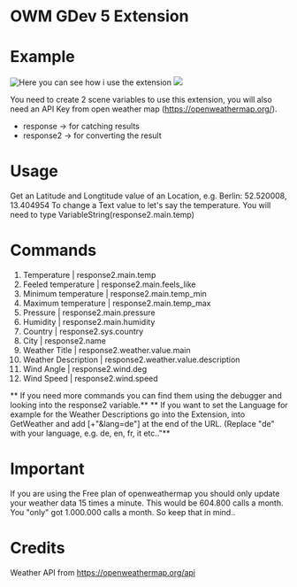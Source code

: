 # OWM GDev 5 Extension

# Example
![Here you can see how i use the extension](https://i.imgur.com/i0O66UY.png)
![](https://i.imgur.com/BQePBuE.png)


You need to create 2 scene variables to use this extension, you will also need an API Key from open weather map (https://openweathermap.org/). 
- response -> for catching results
- response2 -> for converting the result

# Usage
Get an Latitude and Longtitude value of an Location, e.g. Berlin: 52.520008, 13.404954
To change a Text value to let's say the temperature. You will need to type VariableString(response2.main.temp)

# Commands
1. Temperature                   | response2.main.temp
2. Feeled temperature            | response2.main.feels_like
3. Minimum temperature           | response2.main.temp_min
4. Maximum temperature           | response2.main.temp_max
5. Pressure                      | response2.main.pressure
6. Humidity                      | response2.main.humidity
7. Country                       | response2.sys.country
8. City                          | response2.name
9. Weather Title                 | response2.weather.value.main
10. Weather Description          | response2.weather.value.description
11. Wind Angle                   | response2.wind.deg
12. Wind Speed                   | response2.wind.speed

** If you need more commands you can find them using the debugger and looking into the response2 variable.**
** If you want to set the Language for example for the Weather Descriptions go into the Extension, into GetWeather and add [+"&lang=de"] at the end of the URL. (Replace "de" with your language, e.g. de, en, fr, it etc.."**

# Important
If you are using the Free plan of openweathermap you should only update your weather data 15 times a minute.
This would be 604.800 calls a month. You "only" got 1.000.000 calls a month. So keep that in mind..

# Credits
Weather API from https://openweathermap.org/api 
